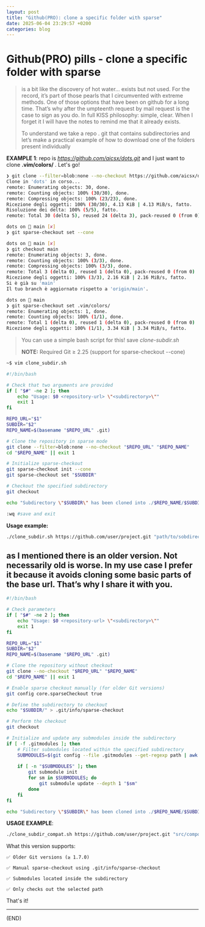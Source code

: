 ```yaml
---
layout: post
title: "Github(PRO): clone a specific folder with sparse"
date: 2025-06-04 23:29:57 +0200
categories: blog
---
```


# Github(PRO) pills - clone a specific folder with sparse

> is a bit like the discovery of hot water... exists but not used. For the record, it’s part of those pearls that I circumvented with extreme methods. One of those options that have been on github for a long time.  That’s why after the umpteenth request by mail request is the case to sign as you do. In full KISS philosophy: simple, clear. When I forget it I will have the notes to remind me that it already exists. 
>
> To understand we take a repo . git that contains subdirectories and let’s make a practical example of how to download one of the folders present individually

**EXAMPLE 1**: repo is *https://github.com/aicsx/dots.git* and I just want to clone **.vim/colors/** . Let's go!

```bash
❯ git clone --filter=blob:none --no-checkout https://github.com/aicsx/dots.git && cd dots
Clone in 'dots' in corso...
remote: Enumerating objects: 30, done.
remote: Counting objects: 100% (30/30), done.
remote: Compressing objects: 100% (23/23), done.
Ricezione degli oggetti: 100% (30/30), 4.13 KiB | 4.13 MiB/s, fatto.
Risoluzione dei delta: 100% (5/5), fatto.
remote: Total 30 (delta 5), reused 24 (delta 3), pack-reused 0 (from 0)

dots on  main [✘] 
❯ git sparse-checkout set --cone

dots on  main [✘] 
❯ git checkout main
remote: Enumerating objects: 3, done.
remote: Counting objects: 100% (3/3), done.
remote: Compressing objects: 100% (3/3), done.
remote: Total 3 (delta 0), reused 1 (delta 0), pack-reused 0 (from 0)
Ricezione degli oggetti: 100% (3/3), 2.16 KiB | 2.16 MiB/s, fatto.
Si è già su 'main'
Il tuo branch è aggiornato rispetto a 'origin/main'.

dots on  main 
❯ git sparse-checkout set .vim/colors/
remote: Enumerating objects: 1, done.
remote: Counting objects: 100% (1/1), done.
remote: Total 1 (delta 0), reused 1 (delta 0), pack-reused 0 (from 0)
Ricezione degli oggetti: 100% (1/1), 3.34 KiB | 3.34 MiB/s, fatto.


```

> You can use a simple bash script for this! save *clone-subdir.sh*
>
> **NOTE:** Required Git ≥ 2.25 (support for sparse-checkout --cone)

```bash
~$ vim clone_subdir.sh 
```

```bash
#!/bin/bash

# Check that two arguments are provided
if [ "$#" -ne 2 ]; then
    echo "Usage: $0 <repository-url> \"<subdirectory>\""
    exit 1
fi

REPO_URL="$1"
SUBDIR="$2"
REPO_NAME=$(basename "$REPO_URL" .git)

# Clone the repository in sparse mode
git clone --filter=blob:none --no-checkout "$REPO_URL" "$REPO_NAME"
cd "$REPO_NAME" || exit 1

# Initialize sparse-checkout
git sparse-checkout init --cone
git sparse-checkout set "$SUBDIR"

# Checkout the specified subdirectory
git checkout

echo "Subdirectory \"$SUBDIR\" has been cloned into ./$REPO_NAME/$SUBDIR"

```

```bash
:wq #save and exit
```

**Usage example:**

```bash
./clone_subdir.sh https://github.com/user/project.git "path/to/sobdirectory"
```

## as I mentioned there is an older version. Not necessarily old is worse. In my use case I prefer it because it avoids cloning some basic parts of the base url. That’s why I share it with you. 

```bash
#!/bin/bash

# Check parameters
if [ "$#" -ne 2 ]; then
    echo "Usage: $0 <repository-url> \"<subdirectory>\""
    exit 1
fi

REPO_URL="$1"
SUBDIR="$2"
REPO_NAME=$(basename "$REPO_URL" .git)

# Clone the repository without checkout
git clone --no-checkout "$REPO_URL" "$REPO_NAME"
cd "$REPO_NAME" || exit 1

# Enable sparse checkout manually (for older Git versions)
git config core.sparseCheckout true

# Define the subdirectory to checkout
echo "$SUBDIR/" > .git/info/sparse-checkout

# Perform the checkout
git checkout

# Initialize and update any submodules inside the subdirectory
if [ -f .gitmodules ]; then
    # Filter submodules located within the specified subdirectory
    SUBMODULES=$(git config --file .gitmodules --get-regexp path | awk -v sub="$SUBDIR/" '$2 ~ "^"sub {print $2}')
    
    if [ -n "$SUBMODULES" ]; then
        git submodule init
        for sm in $SUBMODULES; do
            git submodule update --depth 1 "$sm"
        done
    fi
fi

echo "Subdirectory \"$SUBDIR\" has been cloned into ./$REPO_NAME/$SUBDIR"
```

**USAGE EXAMPLE**:

```bash
./clone_subdir_compat.sh https://github.com/user/project.git "src/components"
```

What this version supports:

    ✅ Older Git versions (≥ 1.7.0)
    
    ✅ Manual sparse-checkout using .git/info/sparse-checkout
    
    ✅ Submodules located inside the subdirectory
    
    ✅ Only checks out the selected path

That's it!

---

(END)
